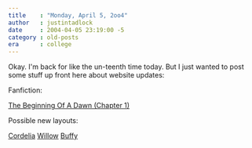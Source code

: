 ```yaml
---
title    : "Monday, April 5, 2oo4"
author   : justintadlock
date     : 2004-04-05 23:19:00 -5
category : old-posts
era      : college
---
```


Okay.  I'm back for like the un-teenth time today.  But I just wanted to post some stuff up front here about website updates:

Fanfiction:

<a href="/literature/fanfiction/TheBeginningOfADawn1.php" title="The Beginning Of A Dawn (Chapter 1) Fanfiction"> The Beginning Of A Dawn (Chapter 1)</a>

Possible new layouts:

<a href="/art/images/CordeliaWireLay.jpg" title="Cordelia Image Designed By Justin Tadlock" rel="external">Cordelia</a>
<a href="/art/images/WillowGridSunset.jpg" title="Willow Image Designed By Justin Tadlock" rel="external">Willow</a>
<a href="/art/images/JustBuffyLay.jpg" title="Buffy Image Designed By Justin Tadlock" rel="external">Buffy</a>

